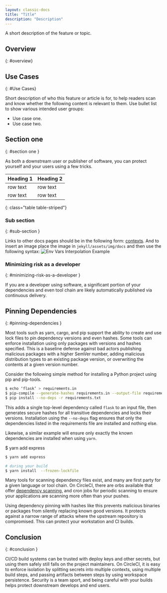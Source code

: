 ```yaml
---
layout: classic-docs
title: "Title"
description: "Description"
---
```


A short description of the feature or topic.

## Overview

{: #overview}

## Use Cases

{: #Use Cases}

Short description of who this feature or article is for, to help readers scan and know whether the following content is relevant to them. Use bullet list to show various intended user groups:

- Use case one.
- Use case two.

## Section one

{: #section one }

As both a downstream user or publisher of software, you can protect yourself and
your users using a few tricks.

| Heading 1 | Heading 2 |
| --------- | --------- |
| row text  | row text  |
| row text  | row text  |

{: class="table table-striped"}

### Sub section

{: #sub-section }

Links to other docs pages should be in the following form:
[contexts]({{site.baseurl}}/2.0/contexts). And to insert an image place the image in `jekyll/assets/img/docs` and then use the following syntax: 
![Env Vars Interpolation Example]({{site.baseurl}}/assets/img/docs/env-vars-example-ui.png)

### Minimizing risk as a developer

{: #minimizing-risk-as-a-developer }

If you are a developer using software, a significant portion of your
dependencies and even tool chain are likely automatically published via
continuous delivery.

## Pinning Dependencies

{: #pinning-dependencies }

Most tools such as yarn, cargo, and pip support the ability to create and use
lock files to pin dependency versions and even hashes. Some tools can enforce
installation using only packages with versions and hashes specified. This is a
baseline defense against bad actors publishing malicious packages with a higher
SemVer number, adding malicious distribution types to an existing package
version, or overwriting the contents at a given version number.

Consider the following simple method for installing a Python project using pip and pip-tools.

```sh
$ echo ‘flask’ > requirements.in
$ pip-compile --generate-hashes requirements.in --output-file requirements.txt
$ pip install --no-deps -r requirements.txt
```

This adds a single top-level dependency called `flask` to an input file, then
generates secure hashes for all transitive dependencies and locks their
versions. Installation using the `--no-deps` flag ensures that only the
dependencies listed in the requirements file are installed and nothing else.

Likewise, a similar example will ensure only exactly the known dependencies are
installed when using `yarn`.

$ yarn add express

```sh
$ yarn add express

# during your build
$ yarn install  --frozen-lockfile
```

Many tools for scanning dependency files exist, and many are first party for a
given language or tool chain. On CircleCI, there are orbs available that offer
[dependency scanning](https://circleci.com/developer/orbs?query=&category=Security),
and cron jobs for periodic scanning to ensure your
applications are scanning more often than your pushes.

Using dependency pinning with hashes like this prevents malicious binaries or
packages from silently replacing known good versions. It protects against a
narrow range of attacks where the upstream repository is compromised. This can
protect your workstation and CI builds.

## Conclusion

{: #conclusion }

CI/CD build systems can be trusted with deploy keys and other secrets, but using
them safely still falls on the project maintainers. On CircleCI, it is easy to
enforce isolation by splitting secrets into multiple contexts, using multiple
build steps, and passing artifacts between steps by using workspace persistence.
Security is a team sport, and being careful with your builds helps protect
downstream develops and end users.
